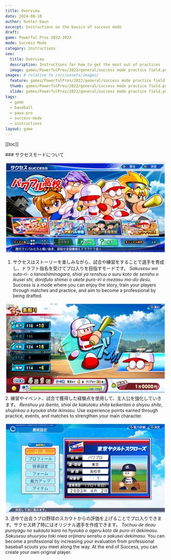 ```yaml
---
title: Overview
date: 2024-08-10
author: hunter-baun
excerpt: Instructions on the basics of success mode
draft: 
game: Powerful Pros 2022-2023
mode: Success Mode
category: Instructions
seo:
  title: Overview
  description: Instructions for how to get the most out of practices
  image: games/PowerfulPros/2022/general/success mode practice field.png
images: # relative to /src/assets/images/
  feature: games/PowerfulPros/2022/general/success mode practice field.png
  thumb: games/PowerfulPros/2022/general/success mode practice field.png
  slide: games/PowerfulPros/2022/general/success mode practice field.png
tags:
  - game
  - baseball
  - pawa-pro
  - success-mode
  - instructions
layout: game
---
```

[[toc]]
<article class="prose max-w-xl lg:max-w-4xl lg:prose-lg">
### サクセスモードについて

![Success Mode main screen](</assets/images/games/PowerfulPros/2022/Success Mode/Instructions/Success Mode/Overview/1.png>)
1. サクセスはストーリーを楽しみながら、試合や練習をすることで選手を育成し、ドラフト指名を受けてプロ入りを目指すモードです。
*Sakusesu wa suto-ri- o tanoshiminagara, shiai ya renshuu o suru koto de senshu o ikusei shi, dorafuto shimei o ukete puro-iri o mezasu mo-do desu.*
Success is a mode where you can enjoy the story, train your players through matches and practice, and aim to become a professional by being drafted.

![Point allocation screen](</assets/images/games/PowerfulPros/2022/Success Mode/Instructions/Success Mode/Overview/2.png>)
2. 練習やイベント、試合で獲得した経験点を使用して、主人公を強化していきます。
*Renshuu ya ibento, shiai de kakutoku shita keikenten o shiyou shite, shujinkou o kyouka shite ikimasu.*
Use experience points earned through practice, events, and matches to strengthen your main character.

![Original Player registration screen](</assets/images/games/PowerfulPros/2022/Success Mode/Instructions/Success Mode/Overview/3.png>)
3. 途中で出会うプロ野球のスカウトからの評価を上げることでプロ入りできます。サクセス終了時にはオリジナル選手を作成できます。
*Tochuu de deau puroyagu no sukauto kara no hyouka o ageru koto de puro-iri dekimasu. Sakusesu shuuryou toki niwa orijinaru senshu o sakusei dekimasu.*
You can become a professional by increasing your evaluation from professional baseball scouts you meet along the way. At the end of Success, you can create your own original player.

</article>